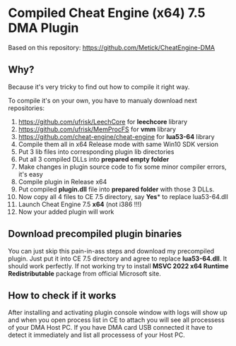 # Compiled Cheat Engine (x64) 7.5 DMA Plugin
Based on this repository: https://github.com/Metick/CheatEngine-DMA

## Why?
Because it's very tricky to find out how to compile it right way. 

To compile it's on your own, you have to manualy download next repositories:
1. https://github.com/ufrisk/LeechCore for **leechcore** library
2. https://github.com/ufrisk/MemProcFS for **vmm** library
3. https://github.com/cheat-engine/cheat-engine for **lua53-64** library
4. Compile them all in x64 Release mode with same Win10 SDK version
5. Put 3 lib files into corresponding plugin lib directories
6. Put all 3 compiled DLLs into **prepared empty folder**
7. Make changes in plugin source code to fix some minor compiler errors, it's easy
8. Compile plugin in Release x64
9. Put compiled **plugin.dll** file into **prepared folder** with those 3 DLLs.
10. Now copy all 4 files to CE 7.5 directory, say **Yes*** to replace lua53-64.dll
11. Launch Cheat Engine 7.5 **x64** (not i386 !!!)
12. Now your added plugin will work

## Download precompiled plugin binaries
You can just skip this pain-in-ass steps and download my precompiled plugin. Just put it into CE 7.5 directory and agree to replace **lua53-64.dll**. It should work perfectly.
If not working try to install **MSVC 2022 x64 Runtime Redistributable** package from official Microsoft site.

## How to check if it works
After installing and activating plugin console window with logs will show up and when you open process list in CE to attach you will see all processess of your DMA Host PC. If you have DMA card USB connected it have to detect it immediately and list all processess of your Host PC.
